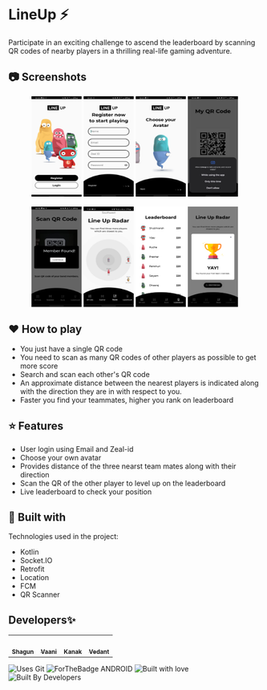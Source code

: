 # LineUp ⚡ 

Participate in an exciting challenge to ascend the leaderboard by scanning QR codes of nearby players in a thrilling real-life gaming adventure.

## 📷 Screenshots
<div align="center">
  <img src="https://github.com/phoenix-kanak/LineUp/blob/kanak/app/src/main/res/drawable/1.jpeg?raw=true" width="100" height="200">
  <img src="https://github.com/phoenix-kanak/LineUp/blob/kanak/app/src/main/res/drawable/2.jpeg?raw=true" width="100" height="200">
  <img src="https://github.com/phoenix-kanak/LineUp/blob/kanak/app/src/main/res/drawable/3.jpeg?raw=true" width="100" height="200">
  <img src="https://github.com/phoenix-kanak/LineUp/blob/kanak/app/src/main/res/drawable/4.jpeg?raw=true" width="100" height="200">
</div>
<br>
<div align="center">
  <img src="https://github.com/phoenix-kanak/LineUp/blob/kanak/app/src/main/res/drawable/5.jpeg?raw=true" width="100" height="200">
  <img src="https://github.com/phoenix-kanak/LineUp/blob/kanak/app/src/main/res/drawable/6.jpeg?raw=true" width="100" height="200">
  <img src="https://github.com/phoenix-kanak/LineUp/blob/kanak/app/src/main/res/drawable/7.png?raw=true" width="100" height="200">
  <img src="https://github.com/phoenix-kanak/LineUp/blob/kanak/app/src/main/res/drawable/8.png?raw=true" width="100" height="200">
</div>


## ❤️ How to play
- You just have a single QR code
- You need to scan as many QR codes of other players as possible to get more score
- Search and scan each other's QR code
- An approximate distance between the nearest players is indicated along with the direction they are in with respect to you.
- Faster you find your teammates, higher you rank on leaderboard


## ⭐ Features
- User login using Email and Zeal-id
- Choose your own avatar
- Provides distance of the three nearst team mates along with their direction
- Scan the QR of the other player to level up on the leaderboard
- Live leaderboard to check your position

## 🔧 Built with
Technologies used in the project:
- Kotlin
- Socket.IO
- Retrofit
- Location
- FCM
- QR Scanner

## Developers✨
<table>
  <tbody><tr>
    <td align="center"><a href="https://github.com/shags8"><img alt="" src="https://avatars.githubusercontent.com/shags8" width="100px;"><br><sub><b>Shagun </b></sub></a></td>
    <td align="center"><a href="https://github.com/Vaani-pathariya"><img alt="" src="https://avatars.githubusercontent.com/Vaani-pathariya" width="100px;"><br><sub><b>Vaani </b></sub></a></td>
    <td align="center"><a href="https://github.com/phoenix-kanak"><img alt="" src="https://avatars.githubusercontent.com/phoenix-kanak" width="100px;"><br><sub><b>Kanak </b></sub></a></td>
    <td align="center"><a href="https://github.com/thevedantgoyal"><img alt="" src="https://avatars.githubusercontent.com/thevedantgoyal" width="100px;"><br><sub><b>Vedant </b></sub></a></td>
   
  </tr>
</tbody></table>

![Uses Git](https://forthebadge.com/images/badges/uses-git.svg)
![ForTheBadge ANDROID](https://forthebadge.com/images/badges/built-for-android.svg)
![Built with love](https://forthebadge.com/images/badges/built-with-love.svg)
![Built By Developers](https://forthebadge.com/images/badges/built-by-developers.svg)


